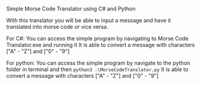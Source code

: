 Simple Morse Code Translator using C# and Python

With this translator you will be able to input a message and have it translated into morse code or vice versa.

For C#:
    You can access the simple program by navigating to Morse Code Translator.exe and running it
    It is able to convert a message with characters ["A" - "Z"] and ["0" - "9"]

For python:
    You can access the simple program by navigate to the python folder in terminal and then
    `python3 .\MorseCodeTranslator.py`
    It is able to convert a message with characters ["A" - "Z"] and ["0" - "9"]
